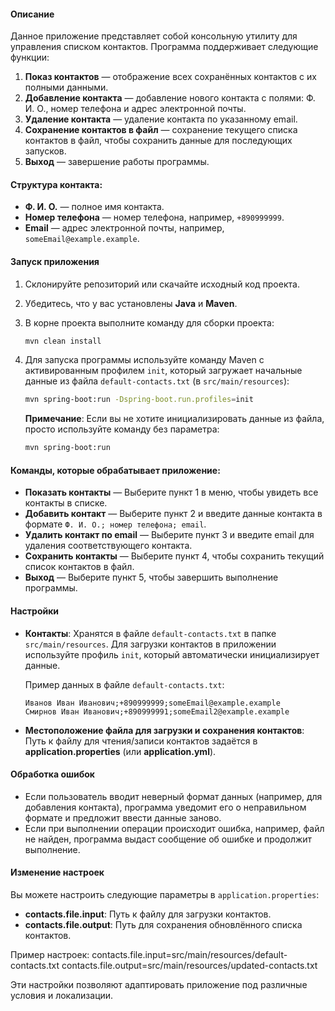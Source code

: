 #### Описание
Данное приложение представляет собой консольную утилиту для управления списком контактов. Программа поддерживает следующие функции:

1. **Показ контактов** — отображение всех сохранённых контактов с их полными данными.
2. **Добавление контакта** — добавление нового контакта с полями: Ф. И. О., номер телефона и адрес электронной почты.
3. **Удаление контакта** — удаление контакта по указанному email.
4. **Сохранение контактов в файл** — сохранение текущего списка контактов в файл, чтобы сохранить данные для последующих запусков.
5. **Выход** — завершение работы программы.

#### Структура контакта:
- **Ф. И. О.** — полное имя контакта.
- **Номер телефона** — номер телефона, например, `+890999999`.
- **Email** — адрес электронной почты, например, `someEmail@example.example`.

#### Запуск приложения

1. Склонируйте репозиторий или скачайте исходный код проекта.
2. Убедитесь, что у вас установлены **Java** и **Maven**.
3. В корне проекта выполните команду для сборки проекта:
   ```bash
   mvn clean install
   ```

4. Для запуска программы используйте команду Maven с активированным профилем `init`, который загружает начальные данные из файла `default-contacts.txt` (в `src/main/resources`):
   ```bash
   mvn spring-boot:run -Dspring-boot.run.profiles=init
   ```

   **Примечание**: Если вы не хотите инициализировать данные из файла, просто используйте команду без параметра:
   ```bash
   mvn spring-boot:run
   ```

#### Команды, которые обрабатывает приложение:

- **Показать контакты** — Выберите пункт 1 в меню, чтобы увидеть все контакты в списке.
- **Добавить контакт** — Выберите пункт 2 и введите данные контакта в формате `Ф. И. О.; номер телефона; email`.
- **Удалить контакт по email** — Выберите пункт 3 и введите email для удаления соответствующего контакта.
- **Сохранить контакты** — Выберите пункт 4, чтобы сохранить текущий список контактов в файл.
- **Выход** — Выберите пункт 5, чтобы завершить выполнение программы.

#### Настройки

- **Контакты**: Хранятся в файле `default-contacts.txt` в папке `src/main/resources`. Для загрузки контактов в приложении используйте профиль `init`, который автоматически инициализирует данные.
  
  Пример данных в файле `default-contacts.txt`:
  ```
  Иванов Иван Иванович;+890999999;someEmail@example.example
  Смирнов Иван Иванович;+890999991;someEmail2@example.example
  ```

- **Местоположение файла для загрузки и сохранения контактов**: Путь к файлу для чтения/записи контактов задаётся в **application.properties** (или **application.yml**).

#### Обработка ошибок

- Если пользователь вводит неверный формат данных (например, для добавления контакта), программа уведомит его о неправильном формате и предложит ввести данные заново.
- Если при выполнении операции происходит ошибка, например, файл не найден, программа выдаст сообщение об ошибке и продолжит выполнение.

#### Изменение настроек

Вы можете настроить следующие параметры в `application.properties`:
- **contacts.file.input**: Путь к файлу для загрузки контактов.
- **contacts.file.output**: Путь для сохранения обновлённого списка контактов.

Пример настроек:
contacts.file.input=src/main/resources/default-contacts.txt
contacts.file.output=src/main/resources/updated-contacts.txt

Эти настройки позволяют адаптировать приложение под различные условия и локализации.